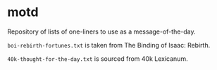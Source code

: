 # motd

Repository of lists of one-liners to use as a message-of-the-day.

`boi-rebirth-fortunes.txt` is taken from The Binding of Isaac: Rebirth.

`40k-thought-for-the-day.txt` is sourced from 40k Lexicanum.

